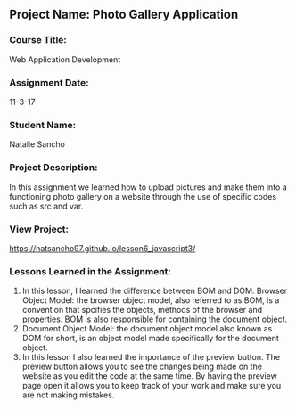 ## Project Name:  Photo Gallery Application

### Course Title:
Web Application Development

### Assignment Date:  
11-3-17

### Student Name:  
Natalie Sancho

### Project Description:
In this assignment we learned how to upload pictures and make them into a functioning photo gallery on a website through the use of specific codes such as src and var. 

### View Project:
https://natsancho97.github.io/lesson6_javascript3/


### Lessons Learned in the Assignment:
1. In this lesson, I learned the difference between BOM and DOM. Browser Object Model: the browser object model, also referred to as BOM, is a convention that spcifies the objects, methods of the browser and properties. BOM is also responsible for containing the document object. 
2. Document Object Model: the document object model also known as DOM for short, is an object model made specifically for the document object. 
3. In this lesson I also learned the importance of the preview button. The preview button allows you to see the changes being made on the website as you edit the code at the same time. By having the preview page open it allows you to keep track of your work and make sure you are not making mistakes. 
